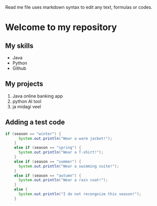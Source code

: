 Read me file uses markdown syntax to edit any text, formulas or codes. 

# Welcome to my repository

## My skills
- Java
- Python
- Github

## My projects
1. Java online banking app
2. python AI tool
3. ja midagi veel

## Adding  a test code
```java
if (season == "winter") {
      System.out.println("Wear a warm jacket!");
    }
    else if (season == "spring") {
      System.out.println("Wear a T-shirt!");
    }
    else if (season == "summer") {
      System.out.println("Wear a swimming suite!");
    }
    else if (season == "autumn") {
      System.out.println("Wear a rain coat!");
    }
    else {
      System.out.println("I do not recongnize this season!");
    }
```
